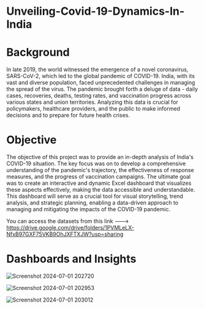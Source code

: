 # Unveiling-Covid-19-Dynamics-In-India

# Background

In late 2019, the world witnessed the emergence of a novel coronavirus, SARS-CoV-2, which led to the global pandemic of COVID-19. India, with its vast and diverse population, faced unprecedented challenges in managing the spread of the virus. The pandemic brought forth a deluge of data - daily cases, recoveries, deaths, testing rates, and vaccination progress across various states and union territories. Analyzing this data is crucial for policymakers, healthcare providers, and the public to make informed decisions and to prepare for future health crises.

# Objective

The objective of this project was to provide an in-depth analysis of India's COVID-19 situation. The key focus was on to develop a comprehensive understanding of the pandemic's trajectory, the effectiveness of response measures, and the progress of vaccination campaigns. The ultimate goal was to create an interactive and dynamic Excel dashboard that visualizes these aspects effectively, making the data accessible and understandable. This dashboard will serve as a crucial tool for visual storytelling, trend analysis, and strategic planning, enabling a data-driven approach to managing and mitigating the impacts of the COVID-19 pandemic.


You can access the datasets from this link ---> https://drive.google.com/drive/folders/1PVMLeLX-NfxB97GXF75VKB9OhJXFTXJW?usp=sharing


# Dashboards and Insights



![Screenshot 2024-07-01 202720](https://github.com/AYUSH-SHARMA25/Unveiling-Covid-19-Dynamics-In-India/assets/110412915/c0d6557f-ed5c-4e92-bc41-e9a3a6f8ce78)



![Screenshot 2024-07-01 202953](https://github.com/AYUSH-SHARMA25/Unveiling-Covid-19-Dynamics-In-India/assets/110412915/ca11ec80-71e4-49da-b2f4-c6c326d455bf)



![Screenshot 2024-07-01 203012](https://github.com/AYUSH-SHARMA25/Unveiling-Covid-19-Dynamics-In-India/assets/110412915/5b67088c-74b8-482c-a6a9-91f0bfa3aefe)



